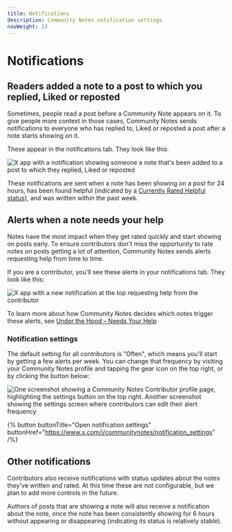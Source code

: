 ```yaml
---
title: Notifications
description: Community Notes notification settings
navWeight: 13
---
```

# Notifications

## Readers added a note to a post to which you replied, Liked or reposted

Sometimes, people read a post before a Community Note appears on it. To give people more context in those cases, Community Notes sends notifications to everyone who has replied to, Liked or reposted a post after a note starts showing on it.

These appear in the notifications tab. They look like this:

![X app with a notification showing someone a note that's been added to a post to which they replied, Liked or reposted](../images/tweet-liked-alert.png)

These notifications are sent when a note has been showing on a post for 24 hours, has been found helpful (indicated by a [Currently Rated Helpful status](../under-the-hood/ranking-notes.md#note-status)), and was written within the past week.

## Alerts when a note needs your help

Notes have the most impact when they get rated quickly and start showing on posts early. To ensure contributors don't miss the opportunity to rate notes on posts getting a lot of attention, Community Notes sends alerts requesting help from time to time.

If you are a contributor, you'll see these alerts in your notifications tab. They look like this:

![X app with a new notification at the top requesting help from the contributor](../images/alerts-tab.png)

To learn more about how Community Notes decides which notes trigger these alerts, see [Under the Hood – Needs Your Help](../under-the-hood/timeline-tabs.md)

### Notification settings

The default setting for all contributors is "Often", which means you'll start by getting a few alerts per week. You can change that frequency by visiting your Community Notes profile and tapping the gear icon on the top right, or by clicking the button below:

![One screenshot showing a Community Notes Contributor profile page, highlighting the settings button on the top right. Another screenshot showing the settings screen where contributors can edit their alert frequency](../images/alerts-settings.png)

{% button buttonTitle="Open notification settings" buttonHref="https://www.x.com/i/communitynotes/notification_settings" /%}

## Other notifications

Contributors also receive notifications with status updates about the notes they've written and rated. At this time these are not configurable, but we plan to add more controls in the future.

Authors of posts that are showing a note will also receive a notification about the note, once the note has been consistently showing for 6 hours without appearing or disappearing (indicating its status is relatively stable).
